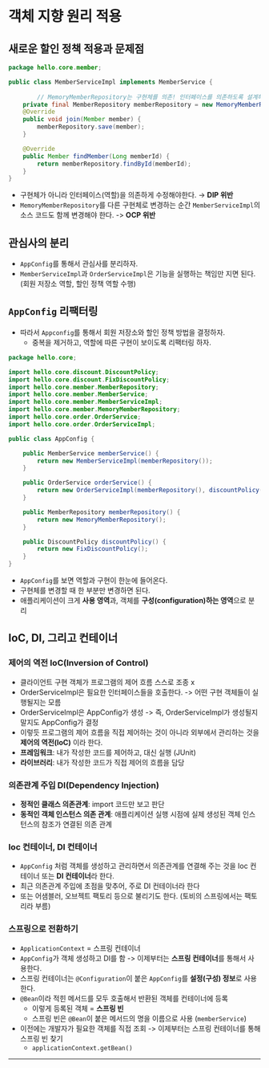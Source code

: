 # 객체 지향 원리 적용
## 새로운 할인 정책 적용과 문제점
```java
package hello.core.member;

public class MemberServiceImpl implements MemberService {
		
		// MemoryMemberRepository는 구현체를 의존! 인터페이스를 의존하도록 설계해야함.
    private final MemberRepository memberRepository = new MemoryMemberRepository();
    @Override
    public void join(Member member) {
        memberRepository.save(member);
    }

    @Override
    public Member findMember(Long memberId) {
        return memberRepository.findById(memberId);
    }
}
```

- 구현체가 아니라 인터페이스(역할)을 의존하게 수정해야한다. → **DIP 위반**
- `MemoryMemberRepository`를 다른 구현체로 변경하는 순간 `MemberServiceImpl`의 소스 코드도 함께 변경해야 한다. -> **OCP 위반**
## 관심사의 분리
- `AppConfig`를 통해서 관심사를 분리하자.
- `MemberServiceImpl`과 `OrderServiceImpl`은 기능을 실행하는 책임만 지면 된다. (회원 저장소 역할, 할인 정책 역할 수행)
## `AppConfig` 리팩터링
- 따라서 `Appconfig`를 통해서 회원 저장소와 할인 정책 방법을 결정하자.
	- 중복을 제거하고, 역할에 따른 구현이 보이도록 리팩터링 하자.
```java
package hello.core;

import hello.core.discount.DiscountPolicy;
import hello.core.discount.FixDiscountPolicy;
import hello.core.member.MemberRepository;
import hello.core.member.MemberService;
import hello.core.member.MemberServiceImpl;
import hello.core.member.MemoryMemberRepository;
import hello.core.order.OrderService;
import hello.core.order.OrderServiceImpl;

public class AppConfig {

    public MemberService memberService() {
        return new MemberServiceImpl(memberRepository());
    }

    public OrderService orderService() {
        return new OrderServiceImpl(memberRepository(), discountPolicy());
    }

    public MemberRepository memberRepository() {
        return new MemoryMemberRepository();
    }

    public DiscountPolicy discountPolicy() {
        return new FixDiscountPolicy();
    }
}

```
- `AppConfig`를 보면 역할과 구현이 한눈에 들어온다.
- 구현체를 변경할 때 한 부분만 변경하면 된다.
- 애플리케이션이 크게 **사용 영역**과, 객체를 **구성(configuration)하는 영역**으로 분리
## IoC, DI, 그리고 컨테이너
### 제어의 역전 IoC(Inversion of Control)
- 클라이언트 구현 객체가 프로그램의 제어 흐름 스스로 조종 x
- OrderServiceImpl은 필요한 인터페이스들을 호출한다. -> 어떤 구현 객체들이 실행될지는 모름
- OrderServiceImpl은 AppConfig가 생성 -> 즉, OrderServiceImpl가 생성될지 말지도 AppConfig가 결정
- 이렇듯 프로그램의 제어 흐름을 직접 제어하는 것이 아니라 외부에서 관리하는 것을 **제어의 역전(IoC)** 이라 한다.
- **프레임워크**: 내가 작성한 코드를 제어하고, 대신 실행 (JUnit)
- **라이브러리**: 내가 작성한 코드가 직접 제어의 흐름을 담당
### 의존관계 주입 DI(Dependency Injection)
- **정적인 클래스 의존관계**: import 코드만 보고 판단
- **동적인 객체 인스턴스 의존 관계**: 애플리케이션 실행 시점에 실제 생성된 객체 인스턴스의 참조가 연결된 의존 관계
### Ioc 컨테이너, DI 컨테이너
- `AppConfig` 처럼 객체를 생성하고 관리하면서 의존관계를 연결해 주는 것을 Ioc 컨테이너 또는 **DI 컨테이너**라 한다.
- 최근 의존관계 주입에 초점을 맞추어, 주로 DI 컨테이너라 한다
- 또는 어샘블러, 오브젝트 팩토리 등으로 불리기도 한다. (토비의 스프링에서는 팩토리라 부름)
### 스프링으로 전환하기
- `ApplicationContext` = 스프링 컨테이너
- `AppConfig`가 객체 생성하고 DI를 함 -> 이제부터는 **스프링 컨테이너**를 통해서 사용한다.
- 스프링 컨테이너는 `@Configuration`이 붙은 `AppConfig`를 **설정(구성) 정보**로 사용한다.
 - `@Bean`이라 적힌 메서드를 모두 호출해서 반환된 객체를 컨테이너에 등록
   - 이렇게 등록된 객체 = **스프링 빈**
   - 스프링 빈은 `@Bean`이 붙은 메서드의 명을 이름으로 사용 (`memberService`)
- 이전에는 개발자가 필요한 객체를 직접 조회 -> 이제부터는 스프링 컨테이너를 통해 스프링 빈 찾기
  - `applicationContext.getBean()`
---
